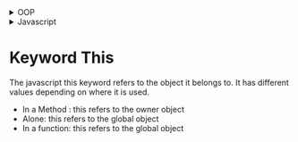 <details>
<summary>OOP</summary>
<p>Object Oriented Programming (OOP) is a programming language model/style 
organized around objects rather then "actions" and data rather then logic</p>
</details>
<details>
<summary>Javascript</summary>
<p>javascript is a versatile and dynamic programming language that supports multiple
paradigms, including procedural, functional and object oriented programming. While javascript is 
not a purely object-oriented language like java or c++, it provides the tools and features to implement
OOP concepts effectively.</p></details>
<h1>Keyword This</h1>
<p> The javascript this keyword refers
to the object it belongs to. It has different values depending on where it is used.</p>
<ul >
<li>In a Method : this refers to the owner object</li>
<li>Alone: this refers to the global object</li>
<li>In a function: this refers to the global object</li>

</ul>
